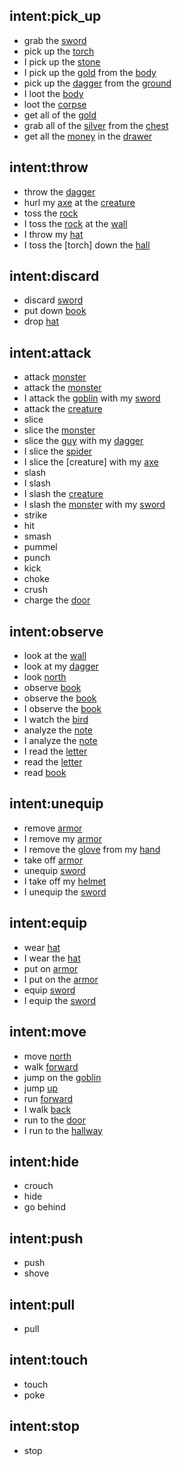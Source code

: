 ## intent:pick_up
- grab the [sword](object)
- pick up the [torch](object)
- I pick up the [stone](object)
- I pick up the [gold](object) from the [body](location)
- pick up the [dagger](object) from the [ground](location)
- I loot the [body](location)
- loot the [corpse](location)
- get all of the [gold](object)
- grab all of the [silver](object) from the [chest](location)
- get all the [money](object) in the [drawer](location)

## intent:throw
- throw the [dagger](object)
- hurl my [axe](object) at the [creature](destination)
- toss the [rock](object)
- I toss the [rock](object) at the [wall](destination)
- I throw my [hat](object)
- I toss the [torch] down the [hall](destination)

## intent:discard
- discard [sword](object)
- put down [book](object)
- drop [hat](object)

## intent:attack
- attack [monster](object)
- attack the [monster](object)
- I attack the [goblin](object) with my [sword](weapon)
- attack the [creature](object)
- slice
- slice the [monster](object)
- slice the [guy](object) with my [dagger](weapon)
- I slice the [spider](object)
- I slice the [creature] with my [axe](object)
- slash
- I slash
- I slash the [creature](object)
- I slash the [monster](object) with my [sword](object)
- strike
- hit
- smash
- pummel
- punch
- kick
- choke
- crush
- charge the [door](object)

## intent:observe
- look at the [wall](object)
- look at my [dagger](object)
- look [north](direction)
- observe [book](object)
- observe the [book](object)
- I observe the [book](object)
- I watch the [bird](object)
- analyze the [note](object)
- I analyze the [note](object)
- I read the [letter](object)
- read the [letter](object)
- read [book](object)

## intent:unequip
- remove [armor](object)
- I remove my [armor](object)
- I remove the [glove](object) from my [hand](object)
- take off [armor](object)
- unequip [sword](object)
- I take off my [helmet](object)
- I unequip the [sword](object)

## intent:equip
- wear [hat](object)
- I wear the [hat](object)
- put on [armor](object)
- I put on the [armor](object)
- equip [sword](object)
- I equip the [sword](object)

## intent:move
- move [north](direction)
- walk [forward](direction)
- jump on the [goblin](object)
- jump [up](direction)
- run [forward](direction)
- I walk [back](direction)
- run to the [door](destination)
- I run to the [hallway](destination)

## intent:hide
- crouch
- hide
- go behind

## intent:push
- push
- shove

## intent:pull
- pull

## intent:touch
- touch
- poke

## intent:stop
- stop

